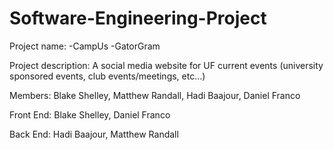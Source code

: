 # Software-Engineering-Project

Project name: 
              -CampUs
              -GatorGram
              
Project description: A social media website for UF current events (university sponsored events, club events/meetings, etc...)

Members: Blake Shelley, Matthew Randall, Hadi Baajour, Daniel Franco

Front End: Blake Shelley, Daniel Franco

Back End: Hadi Baajour, Matthew Randall

